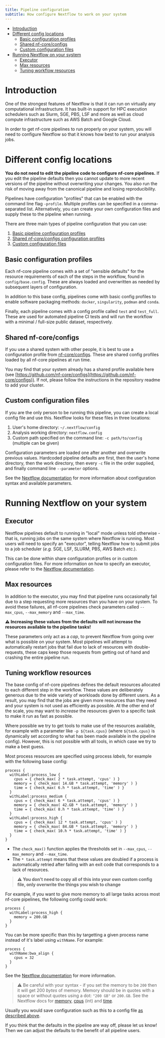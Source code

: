 ```yaml
---
title: Pipeline configuration
subtitle: How configure Nextflow to work on your system
---
```


- [Introduction](#introduction)
- [Different config locations](#different-config-locations)
  - [Basic configuration profiles](#basic-configuration-profiles)
  - [Shared nf-core/configs](#shared-nf-core-configs)
  - [Custom configuration files](#custom-configuration-files)
- [Running Nextflow on your system](#running-nextflow-on-your-system)
  - [Executor](#executor)
  - [Max resources](#max-resources)
  - [Tuning workflow resources](#tuning-workflow-resources)

# Introduction

One of the strongest features of Nextflow is that it can run on virtually any computational infrastructure.
It has built-in support for HPC execution schedulers such as Slurm, SGE, PBS, LSF and more as well as cloud compute infrastructure such as AWS Batch and Google Cloud.

In order to get nf-core pipelines to run properly on your system, you will need to configure Nextflow so that it knows how best to run your analysis jobs.

# Different config locations

**You do not need to edit the pipeline code to configure nf-core pipelines.**
If you edit the pipeline defaults then you cannot update to more recent versions of the pipeline without overwriting your changes.
You also run the risk of moving away from the canonical pipeline and losing reproducibility.

Pipelines have configuration "profiles" that can be enabled with the command line flag `-profile`.
Multiple profiles can be specified in a comma-separated list.
Alternatively, you can create your own configuration files and supply these to the pipeline when running.

There are three main types of pipeline configuration that you can use:

1. [Basic pipeline configuration profiles](#basic-configuration-profiles)
2. [Shared _nf-core/configs_ configuration profiles](#shared-nf-coreconfigs)
3. [Custom configuration files](#custom-configuration-files)

## Basic configuration profiles

Each nf-core pipeline comes with a set of "sensible defaults" for the resource requirements of each of the steps in the workflow, found in `config/base.config`.
These are always loaded and overwritten as needed by subsequent layers of configuration.

In addition to this base config, pipelines come with basic config profiles to enable software packaging methods: `docker`, `singularity`, `podman` and `conda`.

Finally, each pipeline comes with a config profile called `test` and `test_full`. These are used for automated pipeline CI tests and will run the workflow with a minimal / full-size public dataset, respectively.

## Shared nf-core/configs

If you use a shared system with other people, it is best to use a configuration profile from [nf-core/configs](https://github.com/nf-core/configs).
These are shared config profiles loaded by all nf-core pipelines at run time.

You may find that your system already has a shared profile available here (see [https://github.com/nf-core/configs](https://github.com/nf-core/configs)).
If not, please follow the instructions in the repository readme to add your cluster.

## Custom configuration files

If you are the only person to be running this pipeline, you can create a local config file and use this.
Nextflow looks for these files in three locations:

1. User's home directory: `~/.nextflow/config`
2. Analysis working directory: `nextflow.config`
3. Custom path specified on the command line: `-c path/to/config` (multiple can be given)

Configuration parameters are loaded one after another and overwrite previous values.
Hardcoded pipeline defaults are first, then the user's home directory, then the work directory,
then every `-c` file in the order supplied, and finally command line `--parameter` options.

See the [Nextflow documentation](https://www.nextflow.io/docs/latest/config.html) for more information about configuration syntax and available parameters.

# Running Nextflow on your system

## Executor

Nextflow pipelines default to running in "local" mode unless told otherwise - that is, running jobs on the same system where Nextflow is running.
Most users will need to specify an "executor", telling Nextflow how to submit jobs to a job scheduler (_e.g._ SGE, LSF, SLURM, PBS, AWS Batch _etc._).

This can be done within share configuration profiles or in custom configuration files.
For more information on how to specify an executor, please refer to the [Nextflow documentation](https://www.nextflow.io/docs/latest/executor.html#executor-page).

## Max resources

In addition to the executor, you may find that pipeline runs occasionally fail due to a step requesting more resources than you have on your system.
To avoid these failures, all nf-core pipelines check parameters called `--max_cpus`, `--max_memory` and `--max_time`.

**:warning: Increasing these values from the defaults will not increase the resources available to the pipeline tasks!**

These parameters only act as a _cap_, to prevent Nextflow from going over what is possible on your system.
Most pipelines will attempt to automatically restart jobs that fail due to lack of resources with double-requests,
these caps keep those requests from getting out of hand and crashing the entire pipeline run.

## Tuning workflow resources

The base config of nf-core pipelines defines the default resources allocated to each different step in the workflow.
These values are deliberately generous due to the wide variety of workloads done by different users.
As a result, you may find that the jobs are given more resources than they need and your system is not used as efficiently as possible.
At the other end of the scale, you may want to _increase_ the resources given to a specific task to make it run as fast as possible.

Where possible we try to get tools to make use of the resources available, for example with a parameter like `-p ${task.cpus}` (where `${task.cpus}` is dynamically set according to what has been made available in the pipeline config). However, this is not possible with all tools, in which case we try to make a best guess.

Most process resources are specified using process _labels_, for example with the following base config:

```nextflow
process {
  withLabel:process_low {
    cpus = { check_max( 2 * task.attempt, 'cpus' ) }
    memory = { check_max( 14.GB * task.attempt, 'memory' ) }
    time = { check_max( 6.h * task.attempt, 'time' ) }
  }
  withLabel:process_medium {
    cpus = { check_max( 6 * task.attempt, 'cpus' ) }
    memory = { check_max( 42.GB * task.attempt, 'memory' ) }
    time = { check_max( 8.h * task.attempt, 'time' ) }
  }
  withLabel:process_high {
    cpus = { check_max( 12 * task.attempt, 'cpus' ) }
    memory = { check_max( 84.GB * task.attempt, 'memory' ) }
    time = { check_max( 10.h * task.attempt, 'time' ) }
  }
}
```

- The `check_max()` function applies the thresholds set in `--max_cpus`, `--max_memory` and `--max_time`.
- The `* task.attempt` means that these values are doubled if a process is automatically retried after failing with an exit code that corresponds to a lack of resources.

> **:warning: You don't need to copy all of this into your own custom config file, only overwrite the things you wish to change**

For example, if you want to give more memory to all large tasks across most nf-core pipelines, the following config could work:

```nextflow
process {
  withLabel:process_high {
    memory = 200.GB
  }
}
```

You can be more specific than this by targetting a given process name instead of it's label using `withName`. For example:

```nextflow
process {
  withName:bwa_align {
    cpus = 32
  }
}
```

See the [Nextflow documentation](https://www.nextflow.io/docs/latest/config.html#process-selectors) for more information.

> :warning: Be careful with your syntax - if you set the memory to be `200` then it will get 200 _bytes_ of memory.
> Memory should be in quotes with a space or without quotes using a dot: `"200 GB"` or `200.GB`.
> See the Nextflow docs for [memory](https://www.nextflow.io/docs/latest/process.html#memory),
> [cpus](https://www.nextflow.io/docs/latest/process.html#cpus) (int) and
> [time](https://www.nextflow.io/docs/latest/process.html#time).

Usually you would save configuration such as this to a config file [as described above](#custom-configuration-files).

If you think that the defaults in the pipeline are way off, please let us know! Then we can adjust the defaults to the benefit of all pipeline users.
